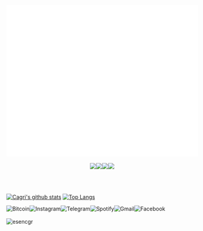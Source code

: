 
<div align="center">
	<img src="https://github.com/mirshahbazi/mirshahbazi/blob/main/welcome.svg" width="800" height="400">
	<br>
</div>

<p align="center">
  <img src="https://media3.giphy.com/media/ln7z2eWriiQAllfVcn/200w.webp" width="100"><img src="https://i.giphy.com/media/eNAsjO55tPbgaor7ma/200w.webp" width="100"><img src="https://i.giphy.com/media/KzJkzjggfGN5Py6nkT/200.webp" width="100"><img src="https://i.giphy.com/media/IdyAQJVN2kVPNUrojM/200.webp" width="100">
</p>
<br>
<br>

[![Cagri's github stats](https://github-readme-stats.vercel.app/api?username=mirshahbazi&show_icons=true&theme=tokyonight&hide=prs)](https://github.com/esncgr/github-readme-stats)
[![Top Langs](https://github-readme-stats.vercel.app/api/top-langs/?username=JakeWharton&langs_count=9&hide=javascript,html,css,assembly&layout=compact&theme=tokyonight)](https://github.com/esencgr/github-readme-stats)   


<!--<a href="https://t.me/starkdmi">
  <img align="left" alt="Telegram" height="28px" src="https://img.shields.io/badge/-starkdmi-2ba7e0?logo=telegram&logoColor=white&style=flat-square&labelColor=555555" />
</a>

<a href="https://www.facebook.com/starkdmi">
  <img align="left" alt="Facebook" height="28px" src="https://img.shields.io/badge/-starkdmi-1978f3?logo=facebook&logoColor=white&style=flat-square&labelColor=555555"/>
</a>

<a href="https://www.instagram.com/starkdmi">
  <img align="left" alt="Instagram" height="28px" src="https://img.shields.io/badge/-starkdmi-ea4456?logo=instagram&logoColor=white&style=flat-square&labelColor=555555" />
</a>


<a href="mailto:starkov100@gmail.com">
  <img align="left" alt="Gmail" height="28px" src="https://img.shields.io/badge/-starkov100@gmail.com-d24936?logo=gmail&logoColor=white&style=flat-square&labelColor=555555" />
</a>

<a href="mailto:starkov100@gmail.com">
  <img align="left" alt="Gmail" height="28px" src="https://img.shields.io/badge/-starkov100@gmail.com-555555?logo=gmail&logoColor=white&style=flat-square&labelColor=d24936" />
</a>

<a href="https://spoti.fi/32TSEGe">
  <img align="left" alt="Spotify" height="28px" src="https://img.shields.io/badge/-starkdmi-21d761?logo=spotify&logoColor=white&style=flat-square&labelColor=21d761" />
</a>-->




<a href="https://www.binance.com/en/register?ref=37494855">
  <img align="left" alt="Bitcoin" src="https://img.shields.io/badge/dynamic/json?color=ff9900&style=for-the-badge&label=%E2%82%BF&query=price&suffix=%20$&url=https%3A%2F%2Fapi.binance.com%2Fapi%2Fv3%2Fticker%2Fprice%3Fsymbol%3DBTCUSDT" />
</a>
 
<a href="https://www.instagram.com/starkdmi">
  <img align="left" alt="Instagram" src="https://img.shields.io/badge/instagram-ea4456.svg?&style=for-the-badge&logo=instagram&logoColor=white" />
</a>

<a href="https://t.me/starkdmi">
  <img align="left" alt="Telegram" src="https://img.shields.io/badge/-TELEGRAM-2CA5E0?style=for-the-badge&logo=telegram&logoColor=white" />
</a>

<a href="https://spoti.fi/32TSEGe">
  <img align="left" alt="Spotify" src="https://img.shields.io/badge/spotify-%231ED760.svg?&style=for-the-badge&logo=spotify&logoColor=white" />
</a>

<a href="mailto:starkov100@gmail.com">
  <img align="left" alt="Gmail" src="https://img.shields.io/badge/-GMAIL-D14836?style=for-the-badge&logo=gmail&logoColor=white" />
</a>

<a href="https://www.facebook.com/starkdmi">
  <img align="left" alt="Facebook" src="https://img.shields.io/badge/facebook-%231877F2.svg?&style=for-the-badge&logo=facebook&logoColor=white"/>
</a>
 
<!--<a href="https://github.com/starkdmi">
  <img align="left" alt="Counter" height="28" src="https://komarev.com/ghpvc/?username=starkdmi&style=flat-square&label=😎" />
</a>-->
 

</br>
</br>

<img src="https://komarev.com/ghpvc/?username=mirshahbazi" alt="esencgr" width="141" height="26"/> 






